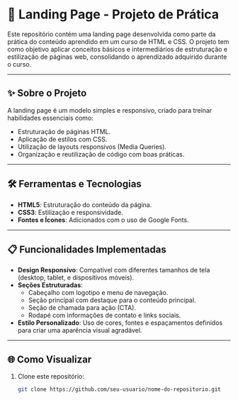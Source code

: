 # 📄 Landing Page - Projeto de Prática

Este repositório contém uma landing page desenvolvida como parte da prática do conteúdo aprendido em um curso de HTML e CSS. O projeto tem como objetivo aplicar conceitos básicos e intermediários de estruturação e estilização de páginas web, consolidando o aprendizado adquirido durante o curso.

---

## ✨ Sobre o Projeto

A landing page é um modelo simples e responsivo, criado para treinar habilidades essenciais como:

- Estruturação de páginas HTML.
- Aplicação de estilos com CSS.
- Utilização de layouts responsivos (Media Queries).
- Organização e reutilização de código com boas práticas.

---

## 🛠️ Ferramentas e Tecnologias

- **HTML5**: Estruturação do conteúdo da página.
- **CSS3**: Estilização e responsividade.
- **Fontes e Ícones**: Adicionados com o uso de Google Fonts.

---

## 📋 Funcionalidades Implementadas

- **Design Responsivo**: Compatível com diferentes tamanhos de tela (desktop, tablet, e dispositivos móveis).
- **Seções Estruturadas**: 
  - Cabeçalho com logotipo e menu de navegação.
  - Seção principal com destaque para o conteúdo principal.
  - Seção de chamada para ação (CTA).
  - Rodapé com informações de contato e links sociais.
- **Estilo Personalizado**: Uso de cores, fontes e espaçamentos definidos para criar uma aparência visual agradável.

---

## 🌐 Como Visualizar

1. Clone este repositório:
   ```bash
   git clone https://github.com/seu-usuario/nome-do-repositorio.git
